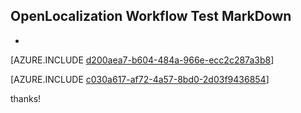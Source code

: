 ## OpenLocalization Workflow Test MarkDown
* 

[AZURE.INCLUDE [d200aea7-b604-484a-966e-ecc2c287a3b8](calleeMd1.md)]



[AZURE.INCLUDE [c030a617-af72-4a57-8bd0-2d03f9436854](calleeMd2.md)]

 
thanks!